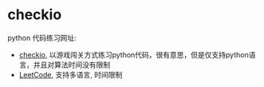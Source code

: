 # checkio

python 代码练习网址: 
- [checkio](https://py.checkio.org), 以游戏闯关方式练习python代码，很有意思，但是仅支持python语言，并且对算法时间没有限制
- [LeetCode](https://leetcode.com/problemset/all/), 支持多语言, 时间限制
